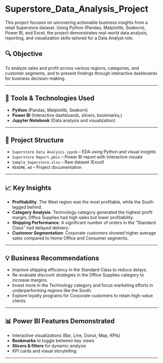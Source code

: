 # Superstore_Data_Analysis_Project
This project focuses on uncovering actionable business insights from a retail Superstore dataset. Using Python (Pandas, Matplotlib, Seaborn), Power BI, and Excel, the project demonstrates real-world data analysis, reporting, and visualization skills tailored for a Data Analyst role.

## 🔍 Objective

To analyze sales and profit across various regions, categories, and customer segments, and to present findings through interactive dashboards for business decision-making.

---

## 🧰 Tools & Technologies Used

- **Python** (Pandas, Matplotlib, Seaborn)
- **Power BI** (Interactive dashboards, slicers, bookmarks,)
- **Jupyter Notebook** (Data analysis and visualization)

---

## 📂 Project Structure

- `Superstore Data Analysis.ipynb` – EDA using Python and visual insights
- `Superstore Report.pbix` – Power BI report with interactive visuals
- `Sample_Superstore.xlsx` – Raw dataset (Excel)
- `README.md` – Project documentation

---

## 📈 Key Insights

- **Profitability**: The West region was the most profitable, while the South lagged behind.
- **Category Analysis**: Technology category generated the highest profit margin; Office Supplies had high sales but lower profitability.
- **Shipping Performance**: A significant number of orders in the "Standard Class" had delayed delivery.
- **Customer Segmentation**: Corporate customers showed higher average sales compared to Home Office and Consumer segments.

---

## 💡 Business Recommendations

- Improve shipping efficiency in the Standard Class to reduce delays.
- Re-evaluate discount strategies in the Office Supplies category to increase margins.
- Invest more in the Technology category and focus marketing efforts in underperforming regions like the South.
- Explore loyalty programs for Corporate customers to retain high-value clients.

---

## 📊 Power BI Features Demonstrated

- Interactive visualizations (Bar, Line, Donut, Map, KPIs)
- **Bookmarks** to toggle between key views
- **Slicers & filters** for dynamic analysis
- KPI cards and visual storytelling

---


